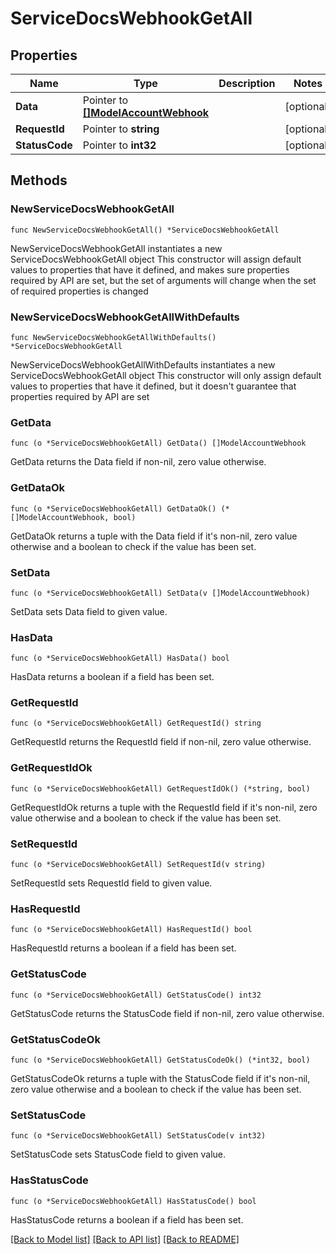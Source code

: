 # ServiceDocsWebhookGetAll

## Properties

Name | Type | Description | Notes
------------ | ------------- | ------------- | -------------
**Data** | Pointer to [**[]ModelAccountWebhook**](ModelAccountWebhook.md) |  | [optional] 
**RequestId** | Pointer to **string** |  | [optional] 
**StatusCode** | Pointer to **int32** |  | [optional] 

## Methods

### NewServiceDocsWebhookGetAll

`func NewServiceDocsWebhookGetAll() *ServiceDocsWebhookGetAll`

NewServiceDocsWebhookGetAll instantiates a new ServiceDocsWebhookGetAll object
This constructor will assign default values to properties that have it defined,
and makes sure properties required by API are set, but the set of arguments
will change when the set of required properties is changed

### NewServiceDocsWebhookGetAllWithDefaults

`func NewServiceDocsWebhookGetAllWithDefaults() *ServiceDocsWebhookGetAll`

NewServiceDocsWebhookGetAllWithDefaults instantiates a new ServiceDocsWebhookGetAll object
This constructor will only assign default values to properties that have it defined,
but it doesn't guarantee that properties required by API are set

### GetData

`func (o *ServiceDocsWebhookGetAll) GetData() []ModelAccountWebhook`

GetData returns the Data field if non-nil, zero value otherwise.

### GetDataOk

`func (o *ServiceDocsWebhookGetAll) GetDataOk() (*[]ModelAccountWebhook, bool)`

GetDataOk returns a tuple with the Data field if it's non-nil, zero value otherwise
and a boolean to check if the value has been set.

### SetData

`func (o *ServiceDocsWebhookGetAll) SetData(v []ModelAccountWebhook)`

SetData sets Data field to given value.

### HasData

`func (o *ServiceDocsWebhookGetAll) HasData() bool`

HasData returns a boolean if a field has been set.

### GetRequestId

`func (o *ServiceDocsWebhookGetAll) GetRequestId() string`

GetRequestId returns the RequestId field if non-nil, zero value otherwise.

### GetRequestIdOk

`func (o *ServiceDocsWebhookGetAll) GetRequestIdOk() (*string, bool)`

GetRequestIdOk returns a tuple with the RequestId field if it's non-nil, zero value otherwise
and a boolean to check if the value has been set.

### SetRequestId

`func (o *ServiceDocsWebhookGetAll) SetRequestId(v string)`

SetRequestId sets RequestId field to given value.

### HasRequestId

`func (o *ServiceDocsWebhookGetAll) HasRequestId() bool`

HasRequestId returns a boolean if a field has been set.

### GetStatusCode

`func (o *ServiceDocsWebhookGetAll) GetStatusCode() int32`

GetStatusCode returns the StatusCode field if non-nil, zero value otherwise.

### GetStatusCodeOk

`func (o *ServiceDocsWebhookGetAll) GetStatusCodeOk() (*int32, bool)`

GetStatusCodeOk returns a tuple with the StatusCode field if it's non-nil, zero value otherwise
and a boolean to check if the value has been set.

### SetStatusCode

`func (o *ServiceDocsWebhookGetAll) SetStatusCode(v int32)`

SetStatusCode sets StatusCode field to given value.

### HasStatusCode

`func (o *ServiceDocsWebhookGetAll) HasStatusCode() bool`

HasStatusCode returns a boolean if a field has been set.


[[Back to Model list]](../README.md#documentation-for-models) [[Back to API list]](../README.md#documentation-for-api-endpoints) [[Back to README]](../README.md)


